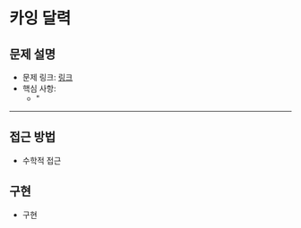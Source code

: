 # 카잉 달력

## 문제 설명
- 문제 링크: [링크](https://www.acmicpc.net/problem/6064)
- 핵심 사항:
  - "
---

## 접근 방법
- 수학적 접근


## 구현
- 구현